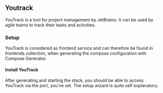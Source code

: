 ## Youtrack
YouTrack is a tool for project management by JetBrains. It can be used by agile teams to track their tasks and activities.

### Setup
YouTrack is considered as frontend service and can therefore be found in frontends collection, when generating the compose configuration with Compose Generator.

#### Install YouTrack
After generating and starting the stack, you should be able to access YouTrack via the port, you've set.
The setup wizard is quite self explanatory.